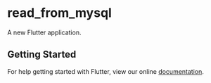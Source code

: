 # read_from_mysql

A new Flutter application.

## Getting Started

For help getting started with Flutter, view our online
[documentation](https://flutter.io/).
